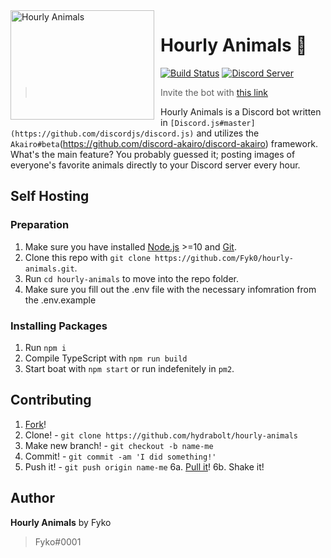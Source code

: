 <img width="230" height="175" align="left" style="float: left; margin: 0 10px 0 0;" alt="Hourly Animals" src="https://i.imgur.com/0T8Srkt.jpg">  

# Hourly Animals 🦊
[![Build Status](https://travis-ci.com/Fyk0/hourly-animals.svg?branch=master)](https://travis-ci.com/Fyk0/hourly-animals)
[![Discord Server](https://discordapp.com/api/guilds/582017645965213696/embed.png)](https://discord.gg/vAX9d9E)

> Invite the bot with [this link](https://discordapp.com/api/oauth2/authorize?client_id=582018558759010314&permissions=116800&scope=bot)

Hourly Animals is a Discord bot written in `[Discord.js#master](https://github.com/discordjs/discord.js)` and utilizes the `Akairo#beta`(https://github.com/discord-akairo/discord-akairo) framework. 
What's the main feature? You probably guessed it; posting images of everyone's favorite animals directly to your Discord server every hour.

## Self Hosting

### Preparation

1. Make sure you have installed [Node.js](https://nodejs.org/en/) >=10 and [Git](https://git-scm.com/).
2. Clone this repo with `git clone https://github.com/Fyk0/hourly-animals.git`.
3. Run `cd hourly-animals` to move into the repo folder.
4. Make sure you fill out the .env file with the necessary infomration from the .env.example

### Installing Packages

1. Run `npm i`
2. Compile TypeScript with `npm run build`
3. Start boat with `npm start` or run indefenitely in `pm2`.

## Contributing
1. [Fork](https://github.com/Fyk0/hourly-animals/fork)!
2. Clone! - `git clone https://github.com/hydrabolt/hourly-animals`
3. Make new branch! - `git checkout -b name-me`
4. Commit! - `git commit -am 'I did something!'`
5. Push it! - `git push origin name-me`
6a. [Pull it](https://github.com/Fyk0/hourly-animals/compare)!
6b. Shake it!  

## Author
**Hourly Animals** by Fyko
> Fyko#0001
